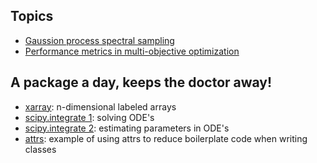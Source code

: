 ## Topics
* [Gaussion process spectral sampling](https://nbviewer.jupyter.org/github/DavidWalz/curious-goat/blob/master/topics/GP_spectral_sampling.ipynb)
* [Performance metrics in multi-objective optimization](https://nbviewer.jupyter.org/github/DavidWalz/curious-goat/blob/master/topics/pareto_metrics.ipynb)

## A package a day, keeps the doctor away!
* [xarray](https://nbviewer.jupyter.org/github/DavidWalz/curious-goat/blob/master/packages/xarray.ipynb): n-dimensional labeled arrays
* [scipy.integrate 1](https://nbviewer.jupyter.org/github/DavidWalz/curious-goat/blob/master/packages/scipy_ODE.ipynb): solving ODE's
* [scipy.integrate 2](https://nbviewer.jupyter.org/github/DavidWalz/curious-goat/blob/master/packages/scipy_ODE_parameter_estimation.ipynb): estimating parameters in ODE's
* [attrs](https://nbviewer.jupyter.org/github/DavidWalz/curious-goat/blob/master/packages/attrs.ipynb): example of using attrs to reduce boilerplate code when writing classes
